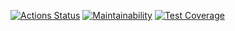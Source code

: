 [![Actions Status](https://github.com/http87/backend-project-4/actions/workflows/hexlet-check.yml/badge.svg)](https://github.com/http87/backend-project-4/actions)
[![Maintainability](https://api.codeclimate.com/v1/badges/44e7368a3ad5350efa89/maintainability)](https://codeclimate.com/github/http87/backend-project-4/maintainability)
[![Test Coverage](https://api.codeclimate.com/v1/badges/44e7368a3ad5350efa89/test_coverage)](https://codeclimate.com/github/http87/backend-project-4/test_coverage)
